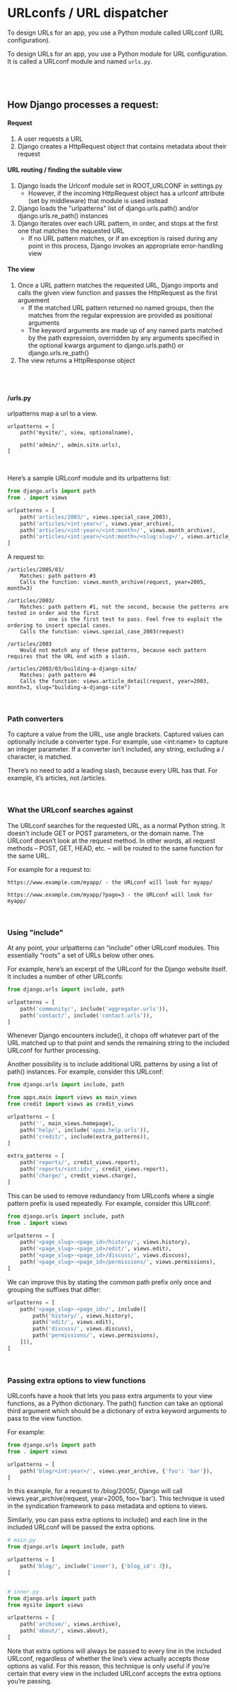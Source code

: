 # URLconfs / URL dispatcher
To design URLs for an app, you use a Python module called URLconf (URL configuration).

To design URLs for an app, you use a Python module for URL configuration. It is called a URLconf module and named ```urls.py```.

<br>
<br>

## How Django processes a request:
#### Request
1. A user requests a URL
2. Django creates a HttpRequest object that contains metadata about their request

#### URL routing / finding the suitable view
1. Django loads the Urlconf module set in ROOT_URLCONF in settings.py
    - However, if the incoming HttpRequest object has a urlconf attribute (set by middleware) that module is used instead
2. Django loads the "urlpatterns" list of django.urls.path() and/or django.urls.re_path() instances
3. Django iterates over each URL pattern, in order, and stops at the first one that matches the requested URL
    - If no URL pattern matches, or if an exception is raised during any point in this process, Django invokes an appropriate error-handling view

#### The view
1. Once a URL pattern matches the requested URL, Django imports and calls the given view function and passes the HttpRequest as the first arguement
    - If the matched URL pattern returned no named groups, then the matches from the regular expression are provided as positional arguments
    - The keyword arguments are made up of any named parts matched by the path expression, overridden by any arguments specified in the optional kwargs argument to django.urls.path() or django.urls.re_path()
2. The view returns a HttpResponse object

<br>
<br>

#### /urls.py
urlpatterns map a url to a view.
```
urlpatterns = [
    path('mysite/', view, optionalname),
    
    path('admin/', admin.site.urls),
]
```

<br>

Here’s a sample URLconf module and its urlpatterns list:
```python
from django.urls import path
from . import views

urlpatterns = [
    path('articles/2003/', views.special_case_2003),
    path('articles/<int:year>/', views.year_archive),
    path('articles/<int:year>/<int:month>/', views.month_archive),
    path('articles/<int:year>/<int:month>/<slug:slug>/', views.article_detail),
]
```
A request to:
```
/articles/2005/03/
    Matches: path pattern #3
    Calls the function: views.month_archive(request, year=2005, month=3)

/articles/2003/
    Matches: path pattern #1, not the second, because the patterns are tested in order and the first
             one is the first test to pass. Feel free to exploit the ordering to insert special cases.
    Calls the function: views.special_case_2003(request)

/articles/2003
    Would not match any of these patterns, because each pattern requires that the URL end with a slash.

/articles/2003/03/building-a-django-site/
    Matches: path pattern #4
    Calls the function: views.article_detail(request, year=2003, month=3, slug="building-a-django-site")
```

<br>

### Path converters
To capture a value from the URL, use angle brackets. Captured values can optionally include a converter type. For example, use \<int:name\> to capture an integer parameter. If a converter isn’t included, any string, excluding a / character, is matched.

There’s no need to add a leading slash, because every URL has that. For example, it’s articles, not /articles.

<br>

### What the URLconf searches against
The URLconf searches for the requested URL, as a normal Python string. It doesn't include GET or POST parameters, or the domain name. The URLconf doesn’t look at the request method. In other words, all request methods – POST, GET, HEAD, etc. – will be routed to the same function for the same URL.

For example for a request to:
```
https://www.example.com/myapp/ - the URLconf will look for myapp/

https://www.example.com/myapp/?page=3 - the URLconf will look for myapp/
```

<br>

### Using "include"
At any point, your urlpatterns can “include” other URLconf modules. This essentially “roots” a set of URLs below other ones.

For example, here’s an excerpt of the URLconf for the Django website itself. It includes a number of other URLconfs:
```python
from django.urls import include, path

urlpatterns = [
    path('community/', include('aggregator.urls')),
    path('contact/', include('contact.urls')),
]
```
Whenever Django encounters include(), it chops off whatever part of the URL matched up to that point and sends the remaining string to the included URLconf for further processing.

Another possibility is to include additional URL patterns by using a list of path() instances. For example, consider this URLconf:
```python
from django.urls import include, path

from apps.main import views as main_views
from credit import views as credit_views

urlpatterns = [
    path('', main_views.homepage),
    path('help/', include('apps.help.urls')),
    path('credit/', include(extra_patterns)),
]

extra_patterns = [
    path('reports/', credit_views.report),
    path('reports/<int:id>/', credit_views.report),
    path('charge/', credit_views.charge),
]
```
This can be used to remove redundancy from URLconfs where a single pattern prefix is used repeatedly. For example, consider this URLconf:
```python
from django.urls import include, path
from . import views

urlpatterns = [
    path('<page_slug>-<page_id>/history/', views.history),
    path('<page_slug>-<page_id>/edit/', views.edit),
    path('<page_slug>-<page_id>/discuss/', views.discuss),
    path('<page_slug>-<page_id>/permissions/', views.permissions),
]
```
We can improve this by stating the common path prefix only once and grouping the suffixes that differ:
```python
urlpatterns = [
    path('<page_slug>-<page_id>/', include([
        path('history/', views.history),
        path('edit/', views.edit),
        path('discuss/', views.discuss),
        path('permissions/', views.permissions),
    ])),
]
```

<br>

### Passing extra options to view functions
URLconfs have a hook that lets you pass extra arguments to your view functions, as a Python dictionary. The path() function can take an optional third argument which should be a dictionary of extra keyword arguments to pass to the view function.

For example:
```python
from django.urls import path
from . import views

urlpatterns = [
    path('blog/<int:year>/', views.year_archive, {'foo': 'bar'}),
]
```
In this example, for a request to /blog/2005/, Django will call views.year_archive(request, year=2005, foo='bar'). This technique is used in the syndication framework to pass metadata and options to views.

Similarly, you can pass extra options to include() and each line in the included URLconf will be passed the extra options.
```python
# main.py
from django.urls import include, path

urlpatterns = [
    path('blog/', include('inner'), {'blog_id': 3}),
]


# inner.py
from django.urls import path
from mysite import views

urlpatterns = [
    path('archive/', views.archive),
    path('about/', views.about),
]
```
Note that extra options will always be passed to every line in the included URLconf, regardless of whether the line’s view actually accepts those options as valid. For this reason, this technique is only useful if you’re certain that every view in the included URLconf accepts the extra options you’re passing.

